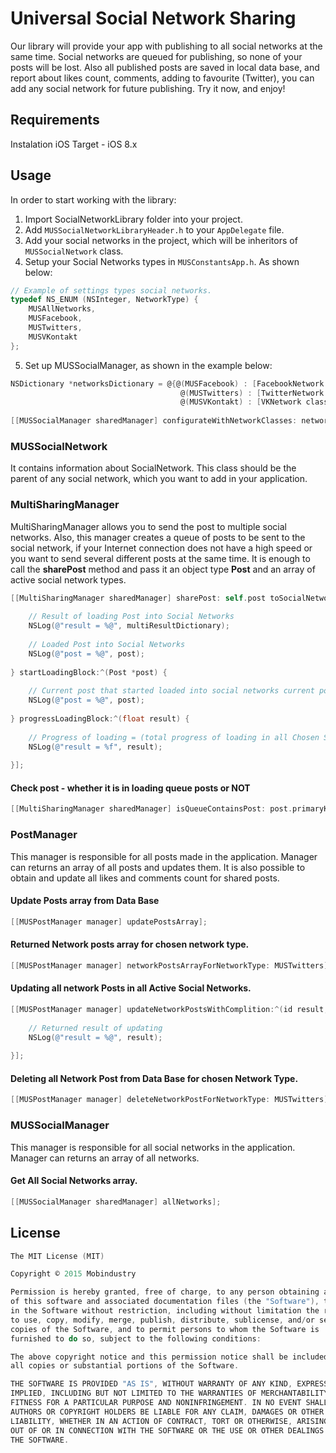 # Universal Social Network Sharing

Our library will provide your app with publishing to all social networks at the same time. Social networks are queued for publishing, so none of your posts will be lost.  Also all published posts are saved in local data base, and report about likes count, comments, adding to favourite (Twitter), you can add any social network for future publishing.
Try it now, and enjoy!

## Requirements

Instalation iOS Target - iOS 8.x

## Usage

In order to start working with the library:

1. Import SocialNetworkLibrary folder into your project.
2. Add `MUSSocialNetworkLibraryHeader.h` to your `AppDelegate` file.
3. Add your social networks in the project, which will be inheritors of `MUSSocialNetwork` class.
4. Setup your Social Networks types in `MUSConstantsApp.h`. As shown below: 

 ```objective-c
 // Example of settings types social networks.
 typedef NS_ENUM (NSInteger, NetworkType) {
     MUSAllNetworks,
     MUSFacebook,
     MUSTwitters,
     MUSVKontakt
 };
 ```
5. Set up MUSSocialManager, as shown in the example below:

 ```objective-c
 NSDictionary *networksDictionary = @{@(MUSFacebook) : [FacebookNetwork class],
 									   @(MUSTwitters) : [TwitterNetwork class],
 									   @(MUSVKontakt) : [VKNetwork class]};
     
 [[MUSSocialManager sharedManager] configurateWithNetworkClasses: networksDictionary];
 ```

### MUSSocialNetwork
It contains information about SocialNetwork. This class should be the parent of any social network, which you want to add in your application.

### MultiSharingManager
MultiSharingManager allows you to send the post to multiple social networks. Also, this manager creates a queue of posts to be sent to the social network, if your Internet connection does not have a high speed or you want to send several different posts at the same time. It is enough to call the **sharePost** method and pass it an object type **Post** and an array of active social network types.

```objective-c
[[MultiSharingManager sharedManager] sharePost: self.post toSocialNetworks: _arrayChosenNetworksForPost withMultiSharingResultBlock:^(NSDictionary *multiResultDictionary, Post *post)  {
    
    // Result of loading Post into Social Networks
    NSLog(@"result = %@", multiResultDictionary);
    
    // Loaded Post into Social Networks
    NSLog(@"post = %@", post);
    
} startLoadingBlock:^(Post *post) {
    
    // Current post that started loaded into social networks current post that started loaded into social networks
    NSLog(@"post = %@", post);
    
} progressLoadingBlock:^(float result) {
    
    // Progress of loading = (total progress of loading in all Chosen Social Networks / number of Chosen Social Networks). MAX value = 1.0
    NSLog(@"result = %f", result);
    
}];
```

#### Check post - whether it is in loading queue posts or NOT

```objective-c
[[MultiSharingManager sharedManager] isQueueContainsPost: post.primaryKey];
```

### PostManager
This manager is responsible for all posts made in the application. Manager can returns an array of all posts and updates them. It is also possible to obtain and update all likes and comments count for shared posts.

#### Update Posts array from Data Base

```objective-c
[[MUSPostManager manager] updatePostsArray];
```

#### Returned Network posts array for chosen network type.

```objective-c
[[MUSPostManager manager] networkPostsArrayForNetworkType: MUSTwitters];
```

#### Updating all network Posts in all Active Social Networks.

```objective-c
[[MUSPostManager manager] updateNetworkPostsWithComplition:^(id result, NSError *error) {
    
    // Returned result of updating
    NSLog(@"result = %@", result);
    
}];
```

#### Deleting all Network Post from Data Base for chosen Network Type.

```objective-c
[[MUSPostManager manager] deleteNetworkPostForNetworkType: MUSTwitters];
```

### MUSSocialManager
This manager is responsible for all social networks in the application. Manager can returns an array of all networks.


#### Get All Social Networks array.

```objective-c
[[MUSSocialManager sharedManager] allNetworks];
```
## License

```objective-c
The MIT License (MIT)

Copyright © 2015 Mobindustry

Permission is hereby granted, free of charge, to any person obtaining a copy
of this software and associated documentation files (the "Software"), to deal
in the Software without restriction, including without limitation the rights
to use, copy, modify, merge, publish, distribute, sublicense, and/or sell
copies of the Software, and to permit persons to whom the Software is
furnished to do so, subject to the following conditions:

The above copyright notice and this permission notice shall be included in
all copies or substantial portions of the Software.

THE SOFTWARE IS PROVIDED "AS IS", WITHOUT WARRANTY OF ANY KIND, EXPRESS OR
IMPLIED, INCLUDING BUT NOT LIMITED TO THE WARRANTIES OF MERCHANTABILITY,
FITNESS FOR A PARTICULAR PURPOSE AND NONINFRINGEMENT. IN NO EVENT SHALL THE
AUTHORS OR COPYRIGHT HOLDERS BE LIABLE FOR ANY CLAIM, DAMAGES OR OTHER
LIABILITY, WHETHER IN AN ACTION OF CONTRACT, TORT OR OTHERWISE, ARISING FROM,
OUT OF OR IN CONNECTION WITH THE SOFTWARE OR THE USE OR OTHER DEALINGS IN
THE SOFTWARE.
```
